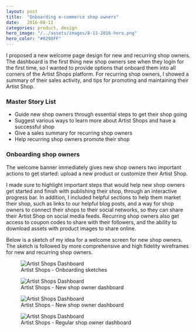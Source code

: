 ```yaml
---
layout: post
title:  "Onboarding e-commerce shop owners"
date:   2016-08-11
categories: product, design
hero_image: "/../assets/images/8-11-2016-hero.png"
hero_color: "#0298FF"
---
```

I proposed a new welcome page design for new and recurring shop owners. The dashboard is the first thing new shop owners see when they login for the first time, so I wanted to provide options that onboard them into all corners of the Artist Shops platform. For recurring shop owners, I showed a summary of their sales activity, and tips for promoting and maintaining their Artist Shop.

### Master Story List
* Guide new shop owners through essential steps to get their shop going
* Suggest various ways to learn more about Artist Shops and have a successful shop
* Give a sales summary for recurring shop owners
* Help recurring shop owners promote their shop

### Onboarding shop owners
The welcome banner immediately gives new shop owners two important actions to get started: upload a new product or customize their Artist Shop.

I made sure to highlight important steps that would help new shop owners get started and finish with publishing their shop, through an interactive progress bar. In addition, I included helpful sections to help them market their shop, such as links to our helpful blog posts, and a way for shop owners to connect their shops to their social networks, so they can share their Artist Shop on social media feeds. Recurring shop owners also get access to coupon codes to share with their followers, and the ability to download assets with product images to share online.

Below is a sketch of my idea for a welcome screen for new shop owners. The sketch is followed by more comprehensive and high fidelity wireframes for new and recurring shop owners.

<figure>
	<img src="../../../../../../assets/images/onboarding-scan.jpg" title="Artist Shops Dashboard" />
	<figcaption class="media-caption center">Artist Shops - Onboarding sketches</figcaption>
</figure>

<figure>
	<img src="../../../../../../assets/images/dashboard-1.jpg" title="Artist Shops Dashboard" />
	<figcaption class="media-caption center">Artist Shops - New shop owner dashboard</figcaption>
</figure>

<figure>
	<img src="../../../../../../assets/images/dashboard-1-2.jpg" title="Artist Shops Dashboard" />
	<figcaption class="media-caption center">Artist Shops - New shop owner dashboard</figcaption>
</figure>

<figure>
	<img src="../../../../../../assets/images/dashboard-1-3.jpg" title="Artist Shops Dashboard" />
	<figcaption class="media-caption center">Artist Shops - Regular shop owner dashboard</figcaption>
</figure>
